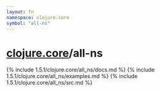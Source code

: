 ```yaml
---
layout: fn
namespace: clojure.core
symbol: "all-ns"
---
```


# [clojure.core](../)/all-ns

{% include 1.5.1/clojure.core/all_ns/docs.md %}
{% include 1.5.1/clojure.core/all_ns/examples.md %}
{% include 1.5.1/clojure.core/all_ns/src.md %}


